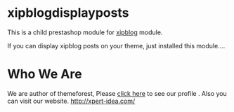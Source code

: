 # xipblogdisplayposts

This is a child prestashop module for <a href="https://github.com/xpert-idea/xipblog">xipblog</a> module. 

If you can display xipblog posts on your theme, just installed this module....

# Who We Are

We are author of themeforest, Please <a href="https://themeforest.net/user/xpert-idea/portfolio">click here</a> to see our profile . Also you can visit our website. http://xpert-idea.com/

